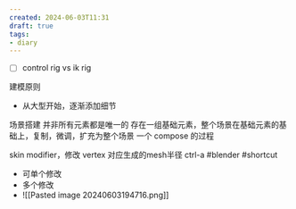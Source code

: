 ```yaml
---
created: 2024-06-03T11:31
draft: true
tags:
- diary
---
```


- [ ] control rig vs ik rig


建模原则
- 从大型开始，逐渐添加细节

场景搭建
并非所有元素都是唯一的
存在一组基础元素，整个场景在基础元素的基础上，复制，微调，扩充为整个场景
一个 compose 的过程

skin modifier，修改 vertex 对应生成的mesh半径 ctrl-a #blender #shortcut
- 可单个修改
- 多个修改
- ![[Pasted image 20240603194716.png]]